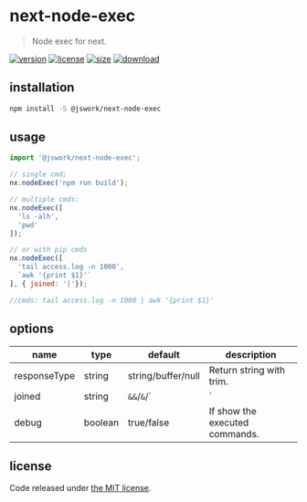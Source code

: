 # next-node-exec
> Node exec for next.

[![version][version-image]][version-url]
[![license][license-image]][license-url]
[![size][size-image]][size-url]
[![download][download-image]][download-url]

## installation
```bash
npm install -S @jswork/next-node-exec
```

## usage
```js
import '@jswork/next-node-exec';

// single cmd;
nx.nodeExec('npm run build');

// multiple cmds:
nx.nodeExec([
  'ls -alh',
  'pwd'
]);

// or with pip cmds
nx.nodeExec([
  'tail access.log -n 1000',
  `awk '{print $1}'`
], { joined: '|'});

//cmds: tail access.log -n 1000 | awk '{print $1}'
```

## options
| name         | type    | default            | description                    |
| ------------ | ------- | ------------------ | ------------------------------ |
| responseType | string  | string/buffer/null | Return string with trim.       |
| joined       | string  | `&&`/`&`/`|`       | Joined with char.              |
| debug        | boolean | true/false         | If show the executed commands. |

## license
Code released under [the MIT license](https://github.com/afeiship/next-node-exec/blob/master/LICENSE.txt).

[version-image]: https://img.shields.io/npm/v/@jswork/next-node-exec
[version-url]: https://npmjs.org/package/@jswork/next-node-exec

[license-image]: https://img.shields.io/npm/l/@jswork/next-node-exec
[license-url]: https://github.com/afeiship/next-node-exec/blob/master/LICENSE.txt

[size-image]: https://img.shields.io/bundlephobia/minzip/@jswork/next-node-exec
[size-url]: https://github.com/afeiship/next-node-exec/blob/master/dist/next-node-exec.min.js

[download-image]: https://img.shields.io/npm/dm/@jswork/next-node-exec
[download-url]: https://www.npmjs.com/package/@jswork/next-node-exec
